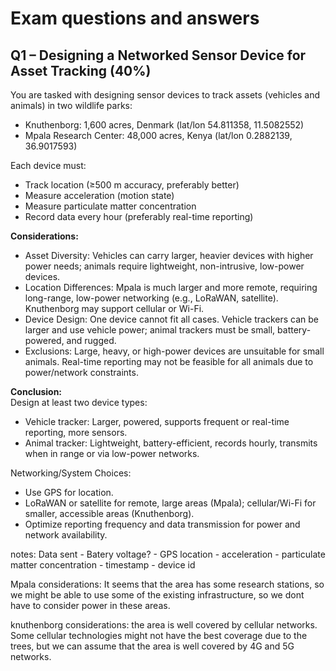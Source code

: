 # Exam questions and answers

## Q1 – Designing a Networked Sensor Device for Asset Tracking (40%)

You are tasked with designing sensor devices to track assets (vehicles and animals) in two wildlife parks:

- Knuthenborg: 1,600 acres, Denmark (lat/lon 54.811358, 11.5082552)
- Mpala Research Center: 48,000 acres, Kenya (lat/lon 0.2882139, 36.9017593)

Each device must:

- Track location (≥500 m accuracy, preferably better)
- Measure acceleration (motion state)
- Measure particulate matter concentration
- Record data every hour (preferably real-time reporting)

__Considerations:__

- Asset Diversity: Vehicles can carry larger, heavier devices with higher power needs; animals require lightweight, non-intrusive, low-power devices.
- Location Differences: Mpala is much larger and more remote, requiring long-range, low-power networking (e.g., LoRaWAN, satellite). Knuthenborg may support cellular or Wi-Fi.
- Device Design: One device cannot fit all cases. Vehicle trackers can be larger and use vehicle power; animal trackers must be small, battery-powered, and rugged.
- Exclusions: Large, heavy, or high-power devices are unsuitable for small animals. Real-time reporting may not be feasible for all animals due to power/network constraints.

__Conclusion:__  
Design at least two device types:

- Vehicle tracker: Larger, powered, supports frequent or real-time reporting, more sensors.
- Animal tracker: Lightweight, battery-efficient, records hourly, transmits when in range or via low-power networks.

Networking/System Choices:  

- Use GPS for location.
- LoRaWAN or satellite for remote, large areas (Mpala); cellular/Wi-Fi for smaller, accessible areas (Knuthenborg).
- Optimize reporting frequency and data transmission for power and network availability.

notes:
Data sent - Batery voltage? - GPS location - acceleration - particulate matter concentration     - timestamp - device id

Mpala considerations:
It seems that the area has some research stations, so we might be able to use some of the existing infrastructure, so we dont have to consider power in these areas.

knuthenborg considerations:
the area is well covered by cellular networks. Some cellular technologies might not have the best coverage due to the trees, but we can assume that the area is well covered by 4G and 5G networks.


